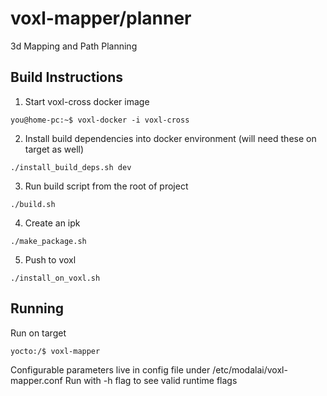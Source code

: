 # voxl-mapper/planner

3d Mapping and Path Planning

## Build Instructions

1. Start voxl-cross docker image
```
you@home-pc:~$ voxl-docker -i voxl-cross
```
2. Install build dependencies into docker environment
(will need these on target as well)
```
./install_build_deps.sh dev
```

3. Run build script from the root of project
```
./build.sh
```

4. Create an ipk
```
./make_package.sh
```

5. Push to voxl
```
./install_on_voxl.sh
```

## Running
Run on target
```
yocto:/$ voxl-mapper
```
Configurable parameters live in config file under /etc/modalai/voxl-mapper.conf
Run with -h flag to see valid runtime flags
